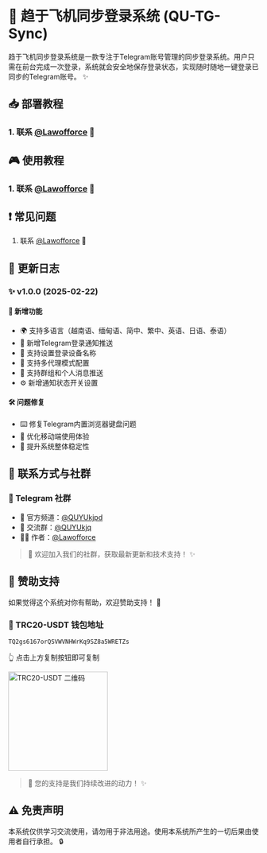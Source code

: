 # 🚀 趋于飞机同步登录系统 (QU-TG-Sync)

趋于飞机同步登录系统是一款专注于Telegram账号管理的同步登录系统。用户只需在前台完成一次登录，系统就会安全地保存登录状态，实现随时随地一键登录已同步的Telegram账号。 ✨

## 📥 部署教程
### 1. 联系 [@Lawofforce](https://t.me/Lawofforce) 🔧

## 🎮 使用教程
### 1. 联系 [@Lawofforce](https://t.me/Lawofforce) 📱

## ❗ 常见问题
1. 联系 [@Lawofforce](https://t.me/Lawofforce) 💬

## 📝 更新日志

### ✨ v1.0.0 (2025-02-22)
#### 🌟 新增功能
- 🌍 支持多语言（越南语、缅甸语、简中、繁中、英语、日语、泰语）
- 🔔 新增Telegram登录通知推送
- 📱 支持设置登录设备名称
- 🔄 支持多代理模式配置
- 💬 支持群组和个人消息推送
- ⚙️ 新增通知状态开关设置

#### 🛠️ 问题修复
- ⌨️ 修复Telegram内置浏览器键盘问题
- 📱 优化移动端使用体验
- 🚀 提升系统整体稳定性

## 🤝 联系方式与社群

### 📱 Telegram 社群
- 📢 官方频道：[@QUYUkjpd](https://t.me/QUYUkjpd)
- 👥 交流群：[@QUYUkjq](https://t.me/QUYUkjq)
- 👨‍💻 作者：[@Lawofforce](https://t.me/Lawofforce)

> 💫 欢迎加入我们的社群，获取最新更新和技术支持！ ✨

## 💝 赞助支持

如果觉得这个系统对你有帮助，欢迎赞助支持！ 🙏

### 💎 TRC20-USDT 钱包地址
```
TQ2gs6167orQSVWVNHWrKq9SZ8a5WRETZs

```
👆 点击上方复制按钮即可复制

<img src="https://api.qrserver.com/v1/create-qr-code/?size=200x200&data=TQ2gs6167orQSVWVNHWrKq9SZ8a5WRETZs" alt="TRC20-USDT 二维码" width="200"/>

> 🌟 您的支持是我们持续改进的动力！ ✨

## ⚠️ 免责声明
本系统仅供学习交流使用，请勿用于非法用途。使用本系统所产生的一切后果由使用者自行承担。 🔒

